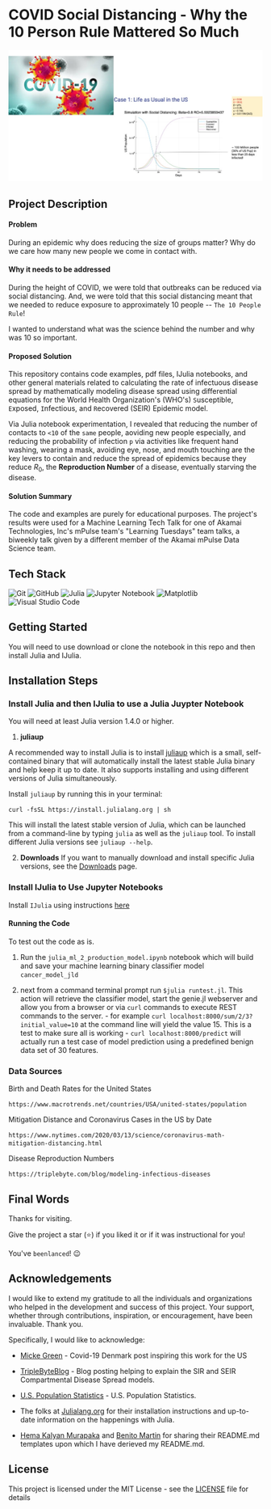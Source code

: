 # COVID Social Distancing - Why the 10 Person Rule Mattered So Much

<p>
    <img  alt="Covid Figure" src="./covid_distancing.jpg"/>
</p>

## Project Description

#### Problem

During an epidemic why does reducing the size of groups matter? Why do we care how many new people we come in contact with.

#### Why it needs to be addressed

During the height of COVID, we were told that outbreaks can be reduced via social distancing. And, we were told that this social distancing meant that we needed to reduce exposure to approximately 10 people -- `The 10 People Rule`!

I wanted to understand what was the science behind the number and why was 10 so important.

#### Proposed Solution

This repository contains code examples, pdf files, IJulia notebooks, and other general materials related to calculating the rate of infectuous disease spread by mathematically modeling disease spread using differential equations for the World Health Organization's (WHO's) `S`usceptible, `E`xposed, `I`nfectious, and `R`ecovered (SEIR) Epidemic model.

Via Julia notebook experimentation, I revealed that reducing the number of contacts to `<10` of the `same` people, aoviding new people especially, and reducing the probability of infection `p` via activities like frequent hand washing, wearing a mask, avoiding eye, nose, and mouth touching are the key levers to contain and reduce the spread of epidemics because they reduce $R_0$, the **Reproduction Number** of a disease, eventually starving the disease.

#### Solution Summary

The code and examples are purely for educational purposes. The project's results were used for a Machine Learning Tech Talk for one of Akamai Technologies, Inc's mPulse team's "Learning Tuesdays" team talks, a biweekly talk given by a different member of the Akamai mPulse Data Science team.

## Tech Stack

![Git](https://img.shields.io/badge/git-%23F05033.svg?style=for-the-badge&logo=git&logoColor=white)
![GitHub](https://img.shields.io/badge/GitHub-%23121011.svg?logo=github&logoColor=white)
![Julia](https://img.shields.io/badge/-Julia-9558B2?style=for-the-badge&logo=julia&logoColor=white)
![Jupyter Notebook](https://img.shields.io/badge/jupyter-%23FA0F00.svg?style=for-the-badge&logo=jupyter&logoColor=white)
![Matplotlib](https://custom-icon-badges.demolab.com/badge/Matplotlib-71D291?logo=matplotlib&logoColor=fff)
![Visual Studio Code](https://img.shields.io/badge/Visual%20Studio%20Code-0078d7.svg?style=for-the-badge&logo=visual-studio-code&logoColor=white)

## Getting Started

You will need to use download or clone the notebook in this repo and then install Julia and IJulia.

## Installation Steps

### Install Julia and then IJulia to use a Julia Juypter Notebook

You will need at least Julia version 1.4.0 or higher.

1. **juliaup**

A recommended way to install Julia is to install [juliaup](https://github.com/JuliaLang/juliaup) which is a small, self-contained binary that will automatically install the latest stable Julia binary and help keep it up to date. It also supports installing and using different versions of Julia simultaneously.

Install `juliaup` by running this in your terminal:

```
curl -fsSL https://install.julialang.org | sh

```

This will install the latest stable version of Julia, which can be launched from a command-line by typing `julia` as well as the `juliaup` tool. To install different Julia versions see `juliaup --help`.

2. **Downloads**
   If you want to manually download and install specific Julia versions, see the [Downloads](https://julialang.org/downloads/) page.

### Install IJulia to Use Jupyter Notebooks

Install `IJulia` using instructions [here](https://github.com/JuliaLang/IJulia.jl)

#### Running the Code

To test out the code as is. <br>

1. Run the `julia_ml_2_production_model.ipynb` notebook which will build and save
   your machine learning binary classifier model `cancer_model_jld`

2. next from a command terminal prompt run `$julia runtest.jl`. This action will
   retrieve the classifier model, start the genie.jl webserver and allow you from a browser
   or via `curl` commands to execute REST commands to the server. - for example `curl localhost:8000/sum/2/3?initial_value=10` at the command line
   will yield the value 15. This is a test to make sure all is working - `curl localhost:8000/predict` will actually run a test case of model prediction
   using a predefined benign data set of 30 features.

### Data Sources

Birth and Death Rates for the United States

```
https://www.macrotrends.net/countries/USA/united-states/population
```

Mitigation Distance and Coronavirus Cases in the US by Date

```
https://www.nytimes.com/2020/03/13/science/coronavirus-math-mitigation-distancing.html
```

Disease Reproduction Numbers

```
https://triplebyte.com/blog/modeling-infectious-diseases
```

## Final Words

Thanks for visiting.

Give the project a star (⭐) if you liked it or if it was instructional for you!

You've `beenlanced`! 😉

## Acknowledgements

I would like to extend my gratitude to all the individuals and organizations who helped in the development and success of this project. Your support, whether through contributions, inspiration, or encouragement, have been invaluable. Thank you.

Specifically, I would like to acknowledge:

- [Micke Green](https://doktormike.gitlab.io/post/covid-19/) - Covid-19 Denmark post inspiring this work for the US
- [TripleByteBlog](https://triplebyte.com/blog/modeling-infectious-diseases) - Blog posting helping to explain the SIR and SEIR Compartmental Disease Spread models.
- [U.S. Population Statistics](https://www.macrotrends.net/countries/USA/united-states/population) - U.S. Population Statistics.
- The folks at [Julialang.org](https://julialang.org/) for their installation instructions and up-to-date information on the happenings with Julia.

- [Hema Kalyan Murapaka](https://www.linkedin.com/in/hemakalyan) and [Benito Martin](https://martindatasol.com/blog) for sharing their README.md templates upon which I have derieved my README.md.

## License

This project is licensed under the MIT License - see the [LICENSE](./LICENSE) file for details
